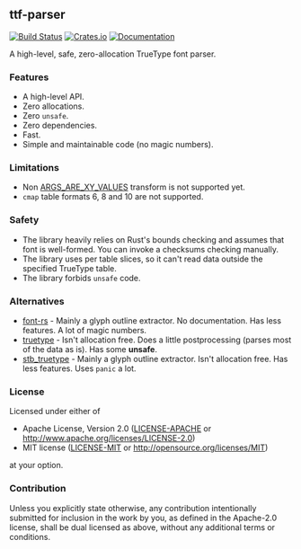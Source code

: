 ## ttf-parser
[![Build Status](https://travis-ci.org/RazrFalcon/ttf-parser.svg?branch=master)](https://travis-ci.org/RazrFalcon/ttf-parser)
[![Crates.io](https://img.shields.io/crates/v/ttf-parser.svg)](https://crates.io/crates/ttf-parser)
[![Documentation](https://docs.rs/ttf-parser/badge.svg)](https://docs.rs/ttf-parser)

A high-level, safe, zero-allocation TrueType font parser.

### Features

- A high-level API.
- Zero allocations.
- Zero `unsafe`.
- Zero dependencies.
- Fast.
- Simple and maintainable code (no magic numbers).

### Limitations

- Non [ARGS_ARE_XY_VALUES] transform is not supported yet.
- `cmap` table formats 6, 8 and 10 are not supported.

[ARGS_ARE_XY_VALUES]: https://docs.microsoft.com/en-us/typography/opentype/spec/glyf#composite-glyph-description

### Safety

- The library heavily relies on Rust's bounds checking and assumes that font is well-formed.
  You can invoke a checksums checking manually.
- The library uses per table slices, so it can't read data outside the specified TrueType table.
- The library forbids `unsafe` code.

### Alternatives

- [font-rs](https://crates.io/crates/font-rs) - Mainly a glyph outline extractor.
  No documentation. Has less features. A lot of magic numbers.
- [truetype](https://crates.io/crates/truetype) - Isn't allocation free.
  Does a little postprocessing (parses most of the data as is). Has some **unsafe**.
- [stb_truetype](https://crates.io/crates/stb_truetype) - Mainly a glyph outline extractor.
  Isn't allocation free. Has less features. Uses `panic` a lot.

### License

Licensed under either of

- Apache License, Version 2.0
  ([LICENSE-APACHE](LICENSE-APACHE) or http://www.apache.org/licenses/LICENSE-2.0)
- MIT license
  ([LICENSE-MIT](LICENSE-MIT) or http://opensource.org/licenses/MIT)

at your option.

### Contribution

Unless you explicitly state otherwise, any contribution intentionally submitted
for inclusion in the work by you, as defined in the Apache-2.0 license, shall be
dual licensed as above, without any additional terms or conditions.
